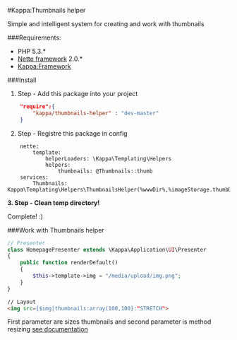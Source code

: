 #Kappa:Thumbnails helper

Simple and intelligent system for creating and work with thumbnails

###Requirements:
- PHP 5.3.*
- [Nette framework](http://nette.org/) 2.0.*
- [Kappa:Framework](https://github.com/Kappa-org/Framework)

###Install

1. Step - Add this package into your project
```json
	"require":{
		"kappa/thumbnails-helper" : "dev-master"
	}
```

2. Step - Registre this package in config
```neon
	nette:
		template:
			helperLoaders: \Kappa\Templating\Helpers
			helpers:
				thumbnails: @Thumbnails::thumb
	services:
		Thumbnails: Kappa\Templating\Helpers\ThumbnailsHelper(%wwwDir%,%imageStorage.thumbDir%)
```

**3. Step - Clean temp directory!**

Complete! :)

###Work with Thumbnails helper
```php
// Presenter
class HomepagePresenter extends \Kappa\Application\UI\Presenter
{
	public function renderDefault()
	{
		$this->template->img = "/media/upload/img.png";
	}
}
```
```html
// Layout
<img src={$img|thumbnails:array(100,100}:"STRETCH">
```
First parameter are sizes thumbnails and second parameter is method resizing [see documentation](http://doc.nette.org/cs/images#toc-zmena-velikosti)
